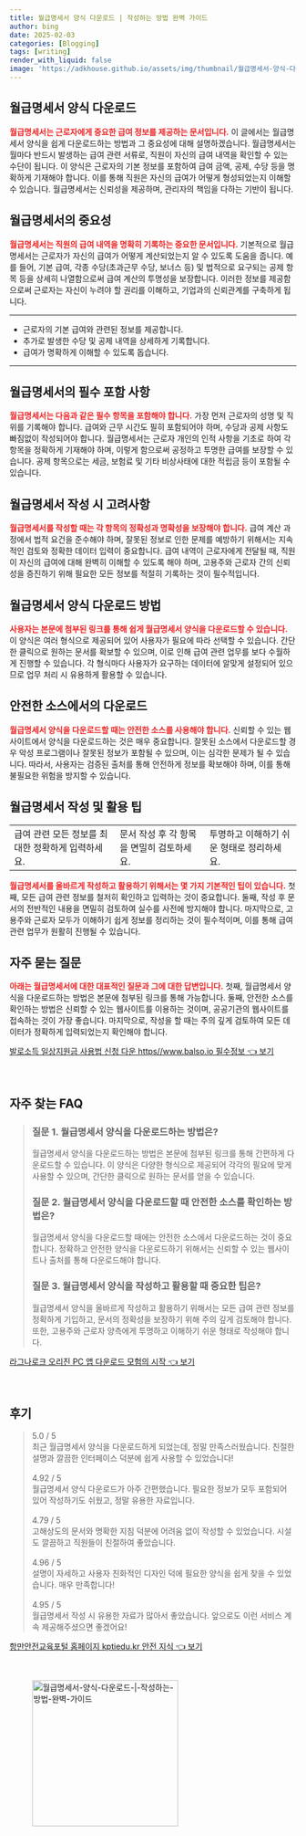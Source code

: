 ```yaml
---
title: 월급명세서 양식 다운로드 | 작성하는 방법 완벽 가이드
author: bing
date: 2025-02-03
categories: [Blogging]
tags: [writing]
render_with_liquid: false
image: 'https://adkhouse.github.io/assets/img/thumbnail/월급명세서-양식-다운로드-|-작성하는-방법-완벽-가이드.webp'
---
```



<h2 id='월급명세서_양식_다운로드'>월급명세서 양식 다운로드</h2>

<p><b><span style="color: #ee2323;">월급명세서는 근로자에게 중요한 급여 정보를 제공하는 문서입니다.</span></b> 이 글에서는 월급명세서 양식을 쉽게 다운로드하는 방법과 그 중요성에 대해 설명하겠습니다. 월급명세서는 월마다 반드시 발생하는 급여 관련 서류로, 직원이 자신의 급여 내역을 확인할 수 있는 수단이 됩니다. 이 양식은 근로자의 기본 정보를 포함하여 급여 금액, 공제, 수당 등을 명확하게 기재해야 합니다. 이를 통해 직원은 자신의 급여가 어떻게 형성되었는지 이해할 수 있습니다. 월급명세서는 신뢰성을 제공하며, 관리자의 책임을 다하는 기반이 됩니다.</p>

<h2 id='월급명세서의_중요성'>월급명세서의 중요성</h2>

<p><b><span style="color: #ee2323;">월급명세서는 직원의 급여 내역을 명확히 기록하는 중요한 문서입니다.</span></b> 기본적으로 월급명세서는 근로자가 자신의 급여가 어떻게 계산되었는지 알 수 있도록 도움을 줍니다. 예를 들어, 기본 급여, 각종 수당(초과근무 수당, 보너스 등) 및 법적으로 요구되는 공제 항목 등을 상세히 나열함으로써 급여 계산의 투명성을 보장합니다. 이러한 정보를 제공함으로써 근로자는 자신이 누려야 할 권리를 이해하고, 기업과의 신뢰관계를 구축하게 됩니다.</p>

<hr />

<ul>
    <li>근로자의 기본 급여와 관련된 정보를 제공합니다.</li>
    <li>추가로 발생한 수당 및 공제 내역을 상세하게 기록합니다.</li>
    <li>급여가 명확하게 이해할 수 있도록 돕습니다.</li>
</ul>

<hr />

<h2 id='월급명세서의_필수_포함_사항'>월급명세서의 필수 포함 사항</h2>

<p><b><span style="color: #ee2323;">월급명세서는 다음과 같은 필수 항목을 포함해야 합니다.</span></b> 가장 먼저 근로자의 성명 및 직위를 기록해야 합니다. 급여와 근무 시간도 필히 포함되어야 하며, 수당과 공제 사항도 빠짐없이 작성되어야 합니다. 월급명세서는 근로자 개인의 인적 사항을 기초로 하여 각 항목을 정확하게 기재해야 하며, 이렇게 함으로써 공정하고 투명한 급여를 보장할 수 있습니다. 공제 항목으로는 세금, 보험료 및 기타 비상사태에 대한 적립금 등이 포함될 수 있습니다.</p>

<h2 id='월급명세서_작성_시_고려사항'>월급명세서 작성 시 고려사항</h2>

<p><b><span style="color: #ee2323;">월급명세서를 작성할 때는 각 항목의 정확성과 명확성을 보장해야 합니다.</span></b> 급여 계산 과정에서 법적 요건을 준수해야 하며, 잘못된 정보로 인한 문제를 예방하기 위해서는 지속적인 검토와 정확한 데이터 입력이 중요합니다. 급여 내역이 근로자에게 전달될 때, 직원이 자신의 급여에 대해 완벽히 이해할 수 있도록 해야 하며, 고용주와 근로자 간의 신뢰성을 증진하기 위해 필요한 모든 정보를 적절히 기록하는 것이 필수적입니다.</p>

<h2 id='월급명세서_양식_다운로드_방법'>월급명세서 양식 다운로드 방법</h2>

<p><b><span style="color: #ee2323;">사용자는 본문에 첨부된 링크를 통해 쉽게 월급명세서 양식을 다운로드할 수 있습니다.</span></b> 이 양식은 여러 형식으로 제공되어 있어 사용자가 필요에 따라 선택할 수 있습니다. 간단한 클릭으로 원하는 문서를 확보할 수 있으며, 이로 인해 급여 관련 업무를 보다 수월하게 진행할 수 있습니다. 각 형식마다 사용자가 요구하는 데이터에 알맞게 설정되어 있으므로 업무 처리 시 유용하게 활용할 수 있습니다.</p>

<h2 id='안전한_소스에서의_다운로드'>안전한 소스에서의 다운로드</h2>

<p><b><span style="color: #ee2323;">월급명세서 양식을 다운로드할 때는 안전한 소스를 사용해야 합니다.</span></b> 신뢰할 수 있는 웹사이트에서 양식을 다운로드하는 것은 매우 중요합니다. 잘못된 소스에서 다운로드할 경우 악성 프로그램이나 잘못된 정보가 포함될 수 있으며, 이는 심각한 문제가 될 수 있습니다. 따라서, 사용자는 검증된 출처를 통해 안전하게 정보를 확보해야 하며, 이를 통해 불필요한 위험을 방지할 수 있습니다.</p>

<h2 id='월급명세서_작성_및_활용_팁'>월급명세서 작성 및 활용 팁</h2>

<table>
    <tr>
        <td>급여 관련 모든 정보를 최대한 정확하게 입력하세요.</td>
        <td>문서 작성 후 각 항목을 면밀히 검토하세요.</td>
        <td>투명하고 이해하기 쉬운 형태로 정리하세요.</td>
    </tr>
</table>

<p><b><span style="color: #ee2323;">월급명세서를 올바르게 작성하고 활용하기 위해서는 몇 가지 기본적인 팁이 있습니다.</span></b> 첫째, 모든 급여 관련 정보를 철저히 확인하고 입력하는 것이 중요합니다. 둘째, 작성 후 문서의 전반적인 내용을 면밀히 검토하여 실수를 사전에 방지해야 합니다. 마지막으로, 고용주와 근로자 모두가 이해하기 쉽게 정보를 정리하는 것이 필수적이며, 이를 통해 급여 관련 업무가 원활히 진행될 수 있습니다.</p>

<h2 id='자주_묻는_질문'>자주 묻는 질문</h2>

<p><b><span style="color: #ee2323;">아래는 월급명세서에 대한 대표적인 질문과 그에 대한 답변입니다.</span></b> 첫째, 월급명세서 양식을 다운로드하는 방법은 본문에 첨부된 링크를 통해 가능합니다. 둘째, 안전한 소스를 확인하는 방법은 신뢰할 수 있는 웹사이트를 이용하는 것이며, 공공기관의 웹사이트를 접속하는 것이 가장 좋습니다. 마지막으로, 작성을 할 때는 주의 깊게 검토하여 모든 데이터가 정확하게 입력되었는지 확인해야 합니다.</p>


<p><a class="click-button" title="발로소득 일상지원금 사용법 신청 다운 https//www.balso.io 필수정보" href="https://adkhouse.github.io/posts/%EB%B0%9C%EB%A1%9C%EC%86%8C%EB%93%9D-%EC%9D%BC%EC%83%81%EC%A7%80%EC%9B%90%EA%B8%88-%EC%82%AC%EC%9A%A9%EB%B2%95-%EC%8B%A0%EC%B2%AD-%EB%8B%A4%EC%9A%B4-httpswww.balso.io-%ED%95%84%EC%88%98%EC%A0%95%EB%B3%B4/" rel="dofollow">발로소득 일상지원금 사용법 신청 다운 https//www.balso.io 필수정보 👈 보기</a></p><br>
<h2 id='자주_찾는_FAQ'>자주 찾는 FAQ</h2>
<div itemscope="" itemtype="https://schema.org/FAQPage"> 
<blockquote> 
<div itemscope="" itemprop="mainEntity" itemtype="https://schema.org/Question"> 
<h3 itemprop="name">질문 1. 월급명세서 양식을 다운로드하는 방법은?</h3> 
<div itemscope="" itemprop="acceptedAnswer" itemtype="https://schema.org/Answer"> 
<span itemprop="text"> 
<p>월급명세서 양식을 다운로드하는 방법은 본문에 첨부된 링크를 통해 간편하게 다운로드할 수 있습니다. 이 양식은 다양한 형식으로 제공되어 각각의 필요에 맞게 사용할 수 있으며, 간단한 클릭으로 원하는 문서를 얻을 수 있습니다.</p> 
</span> 
</div> 
</div> 
<div itemscope="" itemprop="mainEntity" itemtype="https://schema.org/Question"> 
<h3 itemprop="name">질문 2. 월급명세서 양식을 다운로드할 때 안전한 소스를 확인하는 방법은?</h3> 
<div itemscope="" itemprop="acceptedAnswer" itemtype="https://schema.org/Answer"> 
<span itemprop="text"> 
<p>월급명세서 양식을 다운로드할 때에는 안전한 소스에서 다운로드하는 것이 중요합니다. 정확하고 안전한 양식을 다운로드하기 위해서는 신뢰할 수 있는 웹사이트나 출처를 통해 다운로드해야 합니다.</p> 
</span> 
</div> 
</div> 
<div itemscope="" itemprop="mainEntity" itemtype="https://schema.org/Question"> 
<h3 itemprop="name">질문 3. 월급명세서 양식을 작성하고 활용할 때 중요한 팁은?</h3> 
<div itemscope="" itemprop="acceptedAnswer" itemtype="https://schema.org/Answer"> 
<span itemprop="text"> 
<p>월급명세서 양식을 올바르게 작성하고 활용하기 위해서는 모든 급여 관련 정보를 정확하게 기입하고, 문서의 정확성을 보장하기 위해 주의 깊게 검토해야 합니다. 또한, 고용주와 근로자 양측에게 투명하고 이해하기 쉬운 형태로 작성해야 합니다.</p> 
</span> 
</div> 
</div> 
</blockquote> 
</div>
<p><a class="click-button" title="라그나로크 오리진 PC 앱 다운로드 모험의 시작" href="https://adkhouse.github.io/posts/%EB%9D%BC%EA%B7%B8%EB%82%98%EB%A1%9C%ED%81%AC-%EC%98%A4%EB%A6%AC%EC%A7%84-PC-%EC%95%B1-%EB%8B%A4%EC%9A%B4%EB%A1%9C%EB%93%9C-%EB%AA%A8%ED%97%98%EC%9D%98-%EC%8B%9C%EC%9E%91/" rel="dofollow">라그나로크 오리진 PC 앱 다운로드 모험의 시작 👈 보기</a></p><br>
<h2 id='후기'>후기</h2>
<div itemscope itemtype="https://schema.org/Product">
  <blockquote>
  <div itemprop="review" itemscope itemtype="https://schema.org/Review">
      <div itemprop="reviewRating" itemscope itemtype="https://schema.org/Rating"> <span itemprop="ratingValue">5.0</span> / <span itemprop="bestRating">5</span> </div>
      <span itemprop="reviewBody">최근 월급명세서 양식을 다운로드하게 되었는데, 정말 만족스러웠습니다. 친절한 설명과 깔끔한 인터페이스 덕분에 쉽게 사용할 수 있었습니다!</span>
  </div>
  <br>
  <div itemprop="review" itemscope itemtype="https://schema.org/Review">
      <div itemprop="reviewRating" itemscope itemtype="https://schema.org/Rating"> <span itemprop="ratingValue">4.92</span> / <span itemprop="bestRating">5</span> </div>
      <span itemprop="reviewBody">월급명세서 양식 다운로드가 아주 간편했습니다. 필요한 정보가 모두 포함되어 있어 작성하기도 쉬웠고, 정말 유용한 자료입니다.</span>
  </div>
  <br>
  <div itemprop="review" itemscope itemtype="https://schema.org/Review">
      <div itemprop="reviewRating" itemscope itemtype="https://schema.org/Rating"> <span itemprop="ratingValue">4.79</span> / <span itemprop="bestRating">5</span> </div>
      <span itemprop="reviewBody">고해상도의 문서와 명확한 지침 덕분에 어려움 없이 작성할 수 있었습니다. 시설도 깔끔하고 직원들이 친절하여 좋았습니다.</span>
  </div>
  <br>
  <div itemprop="review" itemscope itemtype="https://schema.org/Review">
      <div itemprop="reviewRating" itemscope itemtype="https://schema.org/Rating"> <span itemprop="ratingValue">4.96</span> / <span itemprop="bestRating">5</span> </div>
      <span itemprop="reviewBody">설명이 자세하고 사용자 친화적인 디자인 덕에 필요한 양식을 쉽게 찾을 수 있었습니다. 매우 만족합니다!</span>
  </div>
  <br>
  <div itemprop="review" itemscope itemtype="https://schema.org/Review">
      <div itemprop="reviewRating" itemscope itemtype="https://schema.org/Rating"> <span itemprop="ratingValue">4.95</span> / <span itemprop="bestRating">5</span> </div>
      <span itemprop="reviewBody">월급명세서 작성 시 유용한 자료가 많아서 좋았습니다. 앞으로도 이런 서비스 계속 제공해주셨으면 좋겠어요!</span>
  </div>
  </blockquote>
</div>
<p><a class="click-button" title="항만안전교육포털 홈페이지 kptiedu.kr 안전 지식" href="https://adkhouse.github.io/posts/%ED%95%AD%EB%A7%8C%EC%95%88%EC%A0%84%EA%B5%90%EC%9C%A1%ED%8F%AC%ED%84%B8-%ED%99%88%ED%8E%98%EC%9D%B4%EC%A7%80-kptiedu.kr-%EC%95%88%EC%A0%84-%EC%A7%80%EC%8B%9D/" rel="dofollow">항만안전교육포털 홈페이지 kptiedu.kr 안전 지식 👈 보기</a></p><br>
<figure class="image"><img src="https://adkhouse.github.io/assets/img/thumbnail/월급명세서-양식-다운로드-|-작성하는-방법-완벽-가이드.webp" alt="월급명세서-양식-다운로드-|-작성하는-방법-완벽-가이드" width="256" height="256"></figure>